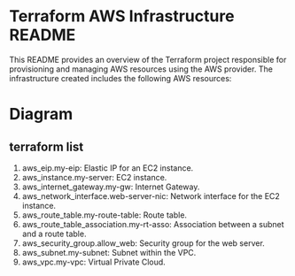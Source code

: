 # Terraform AWS Infrastructure README
This README provides an overview of the Terraform project responsible for provisioning and managing AWS resources using the AWS provider. The infrastructure created includes the following AWS resources:

# Diagram

## terraform list
1. aws_eip.my-eip: Elastic IP for an EC2 instance.
2. aws_instance.my-server: EC2 instance.
3. aws_internet_gateway.my-gw: Internet Gateway.
4. aws_network_interface.web-server-nic: Network interface for the EC2 instance.
5. aws_route_table.my-route-table: Route table.
6. aws_route_table_association.my-rt-asso: Association between a subnet and a route table.
7. aws_security_group.allow_web: Security group for the web server.
8. aws_subnet.my-subnet: Subnet within the VPC.
9. aws_vpc.my-vpc: Virtual Private Cloud.